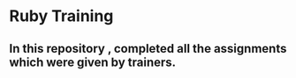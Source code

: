 # Ruby Training 
## In this repository , completed all the assignments which were given by trainers.
